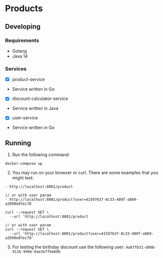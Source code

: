 # Products 

## Developing

### Requirements

- Golang
- Java 14

### Services

- [x] product-service
- Service written in Go

- [x] discount-calculator-service
- Service written in Java

- [x] user-service
- Service written in Go

## Running

1. Run the following command:
```
docker-compose up
```
2. You may run on your browser or curl. There are some examples that you might test:
```
- http://localhost:8001/product

// or with user param
- http://localhost:8001/product?user=41597637-8c33-409f-a869-a2090e87ec78
```

```
curl --request GET \
  --url 'http://localhost:8001/product

// or with user param
curl --request GET \
  --url 'http://localhost:8001/product?user=41597637-8c33-409f-a869-a2090e87ec78'
```

3. For testing the birthday discount use the following user:
`
4a07fb31-d908-411b-949e-6ae3effbe60b
`